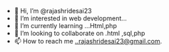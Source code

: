 - 👋 Hi, I’m @rajashridesai23
- 👀 I’m interested in web development...
- 🌱 I’m currently learning ...Html,php
- 💞️ I’m looking to collaborate on .html ,sql,php
- 📫 How to reach me ..rajashridesai23@gmail.com.

<!---
rajashridesai23/rajashridesai23 is a ✨ special ✨ repository because its `README.md` (this file) appears on your GitHub profile.
You can click the Preview link to take a look at your changes.
--->
